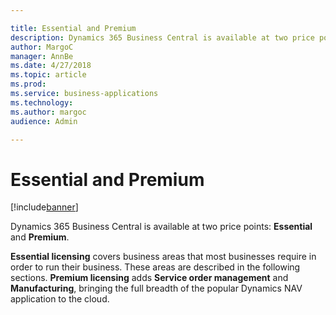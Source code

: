 ```yaml
---

title: Essential and Premium
description: Dynamics 365 Business Central is available at two price points Essential and Premium.
author: MargoC
manager: AnnBe
ms.date: 4/27/2018
ms.topic: article
ms.prod: 
ms.service: business-applications
ms.technology: 
ms.author: margoc
audience: Admin

---
```

#  Essential and Premium




[!include[banner](../../../includes/banner.md)]

Dynamics 365 Business Central is available at two price points: **Essential**
and **Premium**.

**Essential licensing** covers business areas that most businesses require in
order to run their business. These areas are described in the following
sections. **Premium licensing** adds **Service order management** and
**Manufacturing**, bringing the full breadth of the popular Dynamics NAV
application to the cloud.
